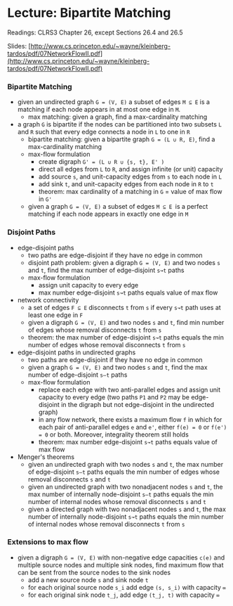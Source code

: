 # Lecture: Bipartite Matching

Readings: CLRS3 Chapter 26, except Sections 26.4 and 26.5

Slides: [http://www.cs.princeton.edu/~wayne/kleinberg-tardos/pdf/07NetworkFlowII.pdf](http://www.cs.princeton.edu/~wayne/kleinberg-tardos/pdf/07NetworkFlowII.pdf)

### Bipartite Matching
- given an undirected graph ``G = (V, E)`` a subset of edges ``M ⊆ E`` is a matching if each node appears in at most one edge in ``M``.
  - max matching: given a graph, find a max-cardinality matching
- a graph ``G`` is bipartite if the nodes can be partitioned into two subsets ``L`` and ``R`` such that every edge connects a node in ``L`` to one in ``R``
  - bipartite matching: given a bipartite graph ``G = (L ∪ R, E)``, find a max-cardinality matching
  - max-flow formulation
    - create digraph ``G' = (L ∪ R ∪ {s, t}, E' )``
    - direct all edges from ``L`` to ``R``, and assign infinite (or unit) capacity
    - add source ``s``, and unit-capacity edges from ``s`` to each node in ``L``
    - add sink ``t``, and unit-capacity edges from each node in ``R`` to ``t``
    - theorem: max cardinality of a matching in ``G`` = value of max flow in ``G'``
  - given a graph ``G = (V, E)`` a subset of edges ``M ⊆ E ``is a perfect matching if each node appears in exactly one edge in ``M``

### Disjoint Paths
- edge-disjoint paths
  - two paths are edge-disjoint if they have no edge in common
  - disjoint path problem: given a digraph ``G = (V, E)`` and two nodes ``s`` and ``t``, find the max number of edge-disjoint ``s↝t`` paths
  - max-flow formulation
    - assign unit capacity to every edge
    - max number edge-disjoint ``s↝t`` paths equals value of max flow
- network connectivity
  - a set of edges ``F ⊆ E`` disconnects ``t`` from ``s`` if every ``s↝t`` path uses at least one edge in ``F``
  - given a digraph ``G = (V, E)`` and two nodes ``s`` and ``t``, find min number of edges whose removal disconnects ``t`` from ``s``
  - theorem: the max number of edge-disjoint ``s↝t`` paths equals the min number of edges whose removal disconnects ``t`` from ``s``
- edge-disjoint paths in undirected graphs
  - two paths are edge-disjoint if they have no edge in common
  - given a graph ``G = (V, E)`` and two nodes ``s`` and ``t``, find the max number of edge-disjoint ``s–t`` paths
  - max-flow formulation
    - replace each edge with two anti-parallel edges and assign unit capacity to every edge (two paths ``P1`` and ``P2`` may be edge-disjoint in the digraph but not edge-disjoint in the undirected graph)
    - in any flow network, there exists a maximum flow ``f`` in which for each pair of anti-parallel edges ``e`` and ``e'``, either ``f(e) = 0`` or ``f(e') = 0`` or both. Moreover, integrality theorem still holds
    - theorem: max number edge-disjoint ``s↝t`` paths equals value of max flow
- Menger's theorems
  - given an undirected graph with two nodes ``s`` and ``t``, the max number of edge-disjoint ``s–t`` paths equals the min number of edges whose removal disconnects ``s`` and ``t``
  - given an undirected graph with two nonadjacent nodes ``s`` and ``t``, the max number of internally node-disjoint ``s–t`` paths equals the min number of internal nodes whose removal disconnects ``s`` and ``t``
  - given a directed graph with two nonadjacent nodes ``s`` and ``t``, the max number of internally node-disjoint ``s↝t`` paths equals the min number of internal nodes whose removal disconnects ``t`` from ``s``

### Extensions to max flow
- given a digraph ``G = (V, E)`` with non-negative edge capacities ``c(e)`` and multiple source nodes and multiple sink nodes, find maximum flow that can be sent from the source nodes to the sink nodes
  - add a new source node ``s`` and sink node ``t``
  - for each original source node ``s_i`` add edge ``(s, s_i)`` with capacity ``∞``
  - for each original sink node ``t_j``, add edge ``(t_j, t)`` with capacity ``∞``
